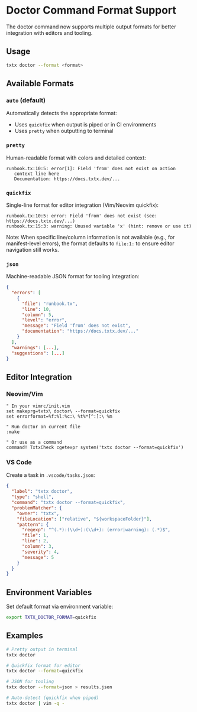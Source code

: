 # Doctor Command Format Support

The doctor command now supports multiple output formats for better integration with editors and tooling.

## Usage

```bash
txtx doctor --format <format>
```

## Available Formats

### `auto` (default)
Automatically detects the appropriate format:
- Uses `quickfix` when output is piped or in CI environments
- Uses `pretty` when outputting to terminal

### `pretty`
Human-readable format with colors and detailed context:
```
runbook.tx:10:5: error[1]: Field 'from' does not exist on action
   context line here
   Documentation: https://docs.txtx.dev/...
```

### `quickfix`
Single-line format for editor integration (Vim/Neovim quickfix):
```
runbook.tx:10:5: error: Field 'from' does not exist (see: https://docs.txtx.dev/...)
runbook.tx:15:3: warning: Unused variable 'x' (hint: remove or use it)
```

Note: When specific line/column information is not available (e.g., for manifest-level errors), 
the format defaults to `file:1:` to ensure editor navigation still works.

### `json`
Machine-readable JSON format for tooling integration:
```json
{
  "errors": [
    {
      "file": "runbook.tx",
      "line": 10,
      "column": 5,
      "level": "error",
      "message": "Field 'from' does not exist",
      "documentation": "https://docs.txtx.dev/..."
    }
  ],
  "warnings": [...],
  "suggestions": [...]
}
```

## Editor Integration

### Neovim/Vim
```vim
" In your vimrc/init.vim
set makeprg=txtx\ doctor\ --format=quickfix
set errorformat=%f:%l:%c:\ %t%*[^:]:\ %m

" Run doctor on current file
:make

" Or use as a command
command! TxtxCheck cgetexpr system('txtx doctor --format=quickfix')
```

### VS Code
Create a task in `.vscode/tasks.json`:
```json
{
  "label": "txtx doctor",
  "type": "shell",
  "command": "txtx doctor --format=quickfix",
  "problemMatcher": {
    "owner": "txtx",
    "fileLocation": ["relative", "${workspaceFolder}"],
    "pattern": {
      "regexp": "^(.*):(\\d+):(\\d+): (error|warning): (.*)$",
      "file": 1,
      "line": 2,
      "column": 3,
      "severity": 4,
      "message": 5
    }
  }
}
```

## Environment Variables

Set default format via environment variable:
```bash
export TXTX_DOCTOR_FORMAT=quickfix
```

## Examples

```bash
# Pretty output in terminal
txtx doctor

# Quickfix format for editor
txtx doctor --format=quickfix

# JSON for tooling
txtx doctor --format=json > results.json

# Auto-detect (quickfix when piped)
txtx doctor | vim -q -
```